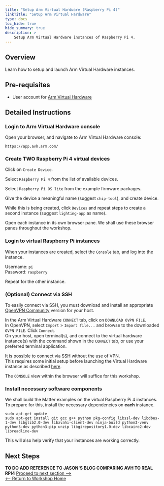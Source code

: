 ```yaml
---
title: "Setup Arm Virtual Hardware (Raspberry Pi 4)"
linkTitle: "Setup Arm Virtual Hardware"
type: docs
toc_hide: true
hide_summary: true
description: >
    Setup Arm Virtual Hardware instances of Raspberry Pi 4.
---
```

## Overview

Learn how to setup and launch Arm Virtual Hardware instances.

## Pre-requisites

* User account for [Arm Virtual Hardware](https://avh.arm.com/)

## Detailed Instructions

### Login to Arm Virtual Hardware console

Open your browser, and navigate to Arm Virtual Hardware console:
```console
https://app.avh.arm.com/
```
### Create TWO Raspberry Pi 4 virtual devices

Click on `Create Device`.

Select `Raspberry Pi 4` from the list of available devices.

Select `Raspberry Pi OS lite` from the example firmware packages.

Give the device a meaningful name (suggest `chip-tool`), and create device.

While this is being created, click `Devices` and repeat steps to create a second instance (suggest `lighting-app` as name).

Open each instance in its own browser pane. We shall use these browser panes throughout the workshop.

### Login to virtual Raspberry Pi instances

When your instances are created, select the `Console` tab, and log into the instance.

Username: `pi`\
Password: `raspberry`

Repeat for the other instance.

### (Optional) Connect via SSH

To easily connect via SSH, you must download and install an appropriate [OpenVPN Community](https://openvpn.net/community-downloads/) version for your host.

In the Arm Virtual Hardware `CONNECT` tab, click on `DOWNLOAD OVPN FILE`.\
In OpenVPN, select `Import` > `Import file...` and browse to the downloaded `OVPN FILE`. Click `Connect`.\
On your host, open terminal(s), and connect to the virtual hardware instance(s) with the command shown in the `CONNECT` tab, or use your preferred terminal application.

It is possible to connect via SSH without the use of VPN.\
This requires some initial setup before launching the Virtual Hardware instance as described [here](/devsummit22/ssh).

The `CONSOLE` view within the browser will suffice for this workshop.

### Install necessary software components

We shall build the Matter examples on the virtual Raspberry Pi 4 instances. To prepare for this, install the necessary dependencies on **each** instance.
```console
sudo apt-get update
sudo apt-get install git gcc g++ python pkg-config libssl-dev libdbus-1-dev libglib2.0-dev libavahi-client-dev ninja-build python3-venv python3-dev python3-pip unzip libgirepository1.0-dev libcairo2-dev libreadline-dev
```
This will also help verify that your instances are working correctly.

## Next Steps

**TO DO ADD REFERENCE TO JASON'S BLOG COMPARING AVH TO REAL RPI4**
[Proceed to next section -->](/devsummit22/build)\
[<-- Return to Workshop Home](/devsummit22/#sections)
